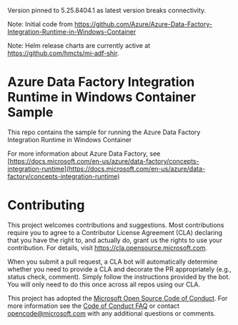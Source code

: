Version pinned to 5.25.8404.1 as latest version breaks connectivity.

Note: Initial code from https://github.com/Azure/Azure-Data-Factory-Integration-Runtime-in-Windows-Container

Note: Helm release charts are currently active at https://github.com/hmcts/mi-adf-shir.

Azure Data Factory Integration Runtime in Windows Container Sample
=======
This repo contains the sample for running the Azure Data Factory Integration Runtime in Windows Container

For more information about Azure Data Factory, see [https://docs.microsoft.com/en-us/azure/data-factory/concepts-integration-runtime](https://docs.microsoft.com/en-us/azure/data-factory/concepts-integration-runtime)


# Contributing

This project welcomes contributions and suggestions.  Most contributions require you to agree to a
Contributor License Agreement (CLA) declaring that you have the right to, and actually do, grant us
the rights to use your contribution. For details, visit https://cla.opensource.microsoft.com.

When you submit a pull request, a CLA bot will automatically determine whether you need to provide
a CLA and decorate the PR appropriately (e.g., status check, comment). Simply follow the instructions
provided by the bot. You will only need to do this once across all repos using our CLA.

This project has adopted the [Microsoft Open Source Code of Conduct](https://opensource.microsoft.com/codeofconduct/).
For more information see the [Code of Conduct FAQ](https://opensource.microsoft.com/codeofconduct/faq/) or
contact [opencode@microsoft.com](mailto:opencode@microsoft.com) with any additional questions or comments.
